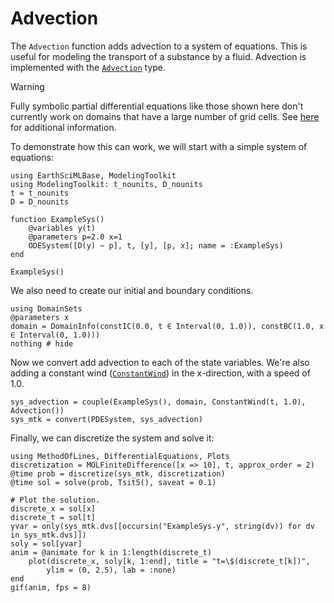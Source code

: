 # Advection

The `Advection` function adds advection to a system of equations. This is useful for modeling the transport of a substance by a fluid.
Advection is implemented with the [`Advection`](@ref) type.

> [!WARNING]
> Fully symbolic partial differential equations like those shown here don't currently work on domains that have a large number of grid cells. See [here](https://docs.sciml.ai/MethodOfLines/stable/performance/) for additional information.

To demonstrate how this can work, we will start with a simple system of equations:

```@example advection
using EarthSciMLBase, ModelingToolkit
using ModelingToolkit: t_nounits, D_nounits
t = t_nounits
D = D_nounits

function ExampleSys()
    @variables y(t)
    @parameters p=2.0 x=1
    ODESystem([D(y) ~ p], t, [y], [p, x]; name = :ExampleSys)
end

ExampleSys()
```

We also need to create our initial and boundary conditions.

```@example advection
using DomainSets
@parameters x
domain = DomainInfo(constIC(0.0, t ∈ Interval(0, 1.0)), constBC(1.0, x ∈ Interval(0, 1.0)))
nothing # hide
```

Now we convert add advection to each of the state variables.
We're also adding a constant wind ([`ConstantWind`](@ref)) in the x-direction, with a speed of 1.0.

```@example advection
sys_advection = couple(ExampleSys(), domain, ConstantWind(t, 1.0), Advection())
sys_mtk = convert(PDESystem, sys_advection)
```

Finally, we can discretize the system and solve it:

```@example advection
using MethodOfLines, DifferentialEquations, Plots
discretization = MOLFiniteDifference([x => 10], t, approx_order = 2)
@time prob = discretize(sys_mtk, discretization)
@time sol = solve(prob, Tsit5(), saveat = 0.1)

# Plot the solution.
discrete_x = sol[x]
discrete_t = sol[t]
yvar = only(sys_mtk.dvs[[occursin("ExampleSys₊y", string(dv)) for dv in sys_mtk.dvs]])
soly = sol[yvar]
anim = @animate for k in 1:length(discrete_t)
    plot(discrete_x, soly[k, 1:end], title = "t=\$(discrete_t[k])",
        ylim = (0, 2.5), lab = :none)
end
gif(anim, fps = 8)
```
